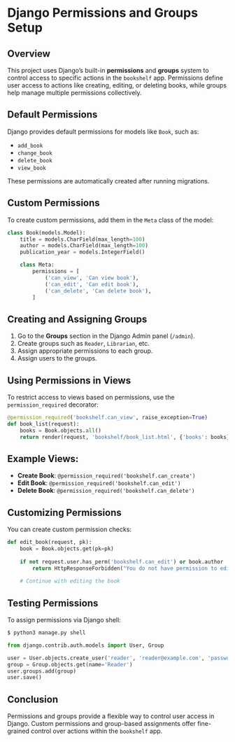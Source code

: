 
# Django Permissions and Groups Setup

## Overview
This project uses Django’s built-in **permissions** and **groups** system to control access to specific actions in the `bookshelf` app. Permissions define user access to actions like creating, editing, or deleting books, while groups help manage multiple permissions collectively.

## Default Permissions
Django provides default permissions for models like `Book`, such as:
- `add_book`
- `change_book`
- `delete_book`
- `view_book`

These permissions are automatically created after running migrations.

## Custom Permissions
To create custom permissions, add them in the `Meta` class of the model:

```python
class Book(models.Model):
    title = models.CharField(max_length=100)
    author = models.CharField(max_length=100)
    publication_year = models.IntegerField()

    class Meta:
        permissions = [
            ('can_view', 'Can view book'),
            ('can_edit', 'Can edit book'),
            ('can_delete', 'Can delete book'),
        ]
```

## Creating and Assigning Groups
1. Go to the **Groups** section in the Django Admin panel (`/admin`).
2. Create groups such as `Reader`, `Librarian`, etc.
3. Assign appropriate permissions to each group.
4. Assign users to the groups.

## Using Permissions in Views
To restrict access to views based on permissions, use the `permission_required` decorator:

```python
@permission_required('bookshelf.can_view', raise_exception=True)
def book_list(request):
    books = Book.objects.all()
    return render(request, 'bookshelf/book_list.html', {'books': books})
```

## Example Views:
- **Create Book**: `@permission_required('bookshelf.can_create')`
- **Edit Book**: `@permission_required('bookshelf.can_edit')`
- **Delete Book**: `@permission_required('bookshelf.can_delete')`

## Customizing Permissions
You can create custom permission checks:

```python
def edit_book(request, pk):
    book = Book.objects.get(pk=pk)
    
    if not request.user.has_perm('bookshelf.can_edit') or book.author != request.user:
        return HttpResponseForbidden("You do not have permission to edit this book.")
    
    # Continue with editing the book
```

## Testing Permissions
To assign permissions via Django shell:

```bash
$ python3 manage.py shell
```

```python
from django.contrib.auth.models import User, Group

user = User.objects.create_user('reader', 'reader@example.com', 'password')
group = Group.objects.get(name='Reader')
user.groups.add(group)
user.save()
```

## Conclusion
Permissions and groups provide a flexible way to control user access in Django. Custom permissions and group-based assignments offer fine-grained control over actions within the `bookshelf` app.
